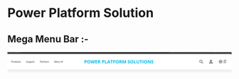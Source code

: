 # Power Platform Solution 

## Mega Menu Bar :-
![1](https://github.com/MaheshwariSurwase/PowerPlatformSite/blob/main/Photos/menubar.png)



